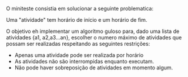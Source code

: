 O miniteste consistia em solucionar a seguinte problematica:

Uma "atividade" tem horário de início e um horário de fim.

O objetivo eh implementar um algorítmo guloso para, dado uma lista de atividades {a1, a2,a3...an}, escolher
o numero máximo de atividades que possam ser realizadas respeitando as seguintes restrições:

- Apenas uma atividade pode ser realizada por horário
- As atividades não são interrompidas enquanto executam.
- Não pode haver sobreposição de atividades em momento algum.

